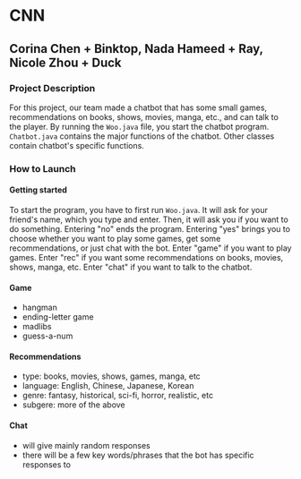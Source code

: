# CNN
## Corina Chen + Binktop, Nada Hameed + Ray, Nicole Zhou + Duck

### Project Description
For this project, our team made a chatbot that has some small games, recommendations on books, shows, movies, manga, etc., and can talk to the player. By running the `Woo.java` file, you start the chatbot program. `Chatbot.java` contains the major functions of the chatbot. Other classes contain chatbot's specific functions.

### How to Launch

#### Getting started
To start the program, you have to first run `Woo.java`. It will ask for your friend's name, which you type and enter. Then, it will ask you if you want to do something. Entering "no" ends the program. Entering "yes" brings you to choose whether you want to play some games, get some recommendations, or just chat with the bot. Enter "game" if you want to play games. Enter "rec" if you want some recommendations on books, movies, shows, manga, etc. Enter "chat" if you want to talk to the chatbot.

#### Game
* hangman
* ending-letter game
* madlibs
* guess-a-num
#### Recommendations
* type: books, movies, shows, games, manga, etc
* language: English, Chinese, Japanese, Korean
* genre: fantasy, historical, sci-fi, horror, realistic, etc
* subgere: more of the above
#### Chat
* will give mainly random responses
* there will be a few key words/phrases that the bot has specific responses to
